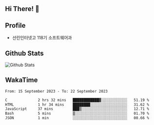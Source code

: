## Hi There! 👋

## Profile

-   선린인터넷고 118기 소프트웨어과

## Github Stats

![Github Stats](https://github-readme-stats.vercel.app/api/top-langs/?username=NY0510&theme=tokyonight&hide_border=true&layout=compact)

## WakaTime

<!--START_SECTION:waka-->

```txt
From: 15 September 2023 - To: 22 September 2023

C              2 hrs 32 mins   ████████████▓░░░░░░░░░░░░   51.19 %
HTML           1 hr 34 mins    ████████░░░░░░░░░░░░░░░░░   31.62 %
JavaScript     37 mins         ███▒░░░░░░░░░░░░░░░░░░░░░   12.71 %
Bash           5 mins          ▒░░░░░░░░░░░░░░░░░░░░░░░░   01.70 %
JSON           1 min           ░░░░░░░░░░░░░░░░░░░░░░░░░   00.66 %
```

<!--END_SECTION:waka-->
